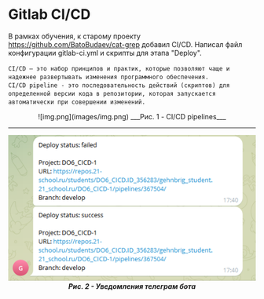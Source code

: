 # Gitlab CI/CD

В рамках обучения, к старому проекту https://github.com/BatoBudaev/cat-grep добавил CI/CD. Написал файл конфигурации gitlab-ci.yml и скрипты для этапа "Deploy".

``CI/CD — это набор принципов и практик, которые позволяют чаще и надежнее развертывать изменения программного обеспечения.``  
``CI/CD pipeline - это последовательность действий (скриптов) для определенной версии кода в репозитории, которая запускается автоматически при совершении изменений.``  
<center>  
![img.png](images/img.png)  
___Рис. 1 - CI/CD pipelines___  
 
___
![img_1.png](images/img_1.png)  
___Рис. 2 - Уведомления телеграм бота___  
</center>
